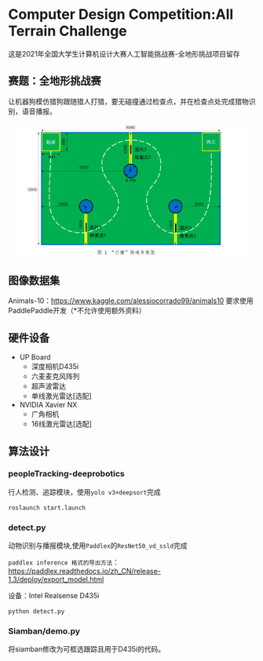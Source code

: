 # Computer Design Competition:All Terrain Challenge

这是2021年全国大学生计算机设计大赛人工智能挑战赛-全地形挑战项目留存

## 赛题：全地形挑战赛

让机器狗模仿猎狗跟随猎人打猎，要无碰撞通过检查点，并在检查点处完成猎物识别，语音播报。
<div align="center"><img src="demo/赛题.png" width="480"/></div>

## 图像数据集

Animals-10：https://www.kaggle.com/alessiocorrado99/animals10
要求使用PaddlePaddle开发（*不允许使用额外资料）

## 硬件设备
- UP Board 
  - 深度相机D435i 
  - 六麦麦克风阵列
  - 超声波雷达
  - 单线激光雷达[选配]
- NVIDIA Xavier NX 
  - 广角相机
  - 16线激光雷达[选配]

## 算法设计

### peopleTracking-deeprobotics

行人检测、追踪模块，使用`yolo v3+deepsort`完成

```angular2html
roslaunch start.launch
```

### detect.py
动物识别与播报模块,使用`Paddlex`的`ResNet50_vd_ssld`完成

`paddlex inference 格式的导出方法`：https://paddlex.readthedocs.io/zh_CN/release-1.3/deploy/export_model.html

设备：Intel Realsense D435i
```angular2html
python detect.py
```



### Siamban/demo.py

将siamban修改为可框选跟踪且用于D435i的代码。
